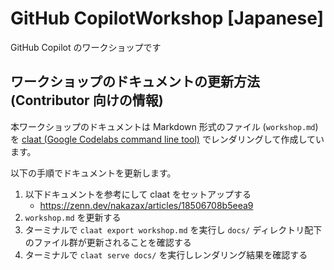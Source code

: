 # GitHub CopilotWorkshop [Japanese]

GitHub Copilot のワークショップです

## ワークショップのドキュメントの更新方法 (Contributor 向けの情報)

本ワークショップのドキュメントは Markdown 形式のファイル (`workshop.md`) を [claat (Google Codelabs command line tool)](https://github.com/googlecodelabs/tools/tree/main/claat) でレンダリングして作成しています。

以下の手順でドキュメントを更新します。

1. 以下ドキュメントを参考にして claat をセットアップする
    - https://zenn.dev/nakazax/articles/18506708b5eea9
2. `workshop.md` を更新する
3. ターミナルで `claat export workshop.md` を実行し `docs/` ディレクトリ配下のファイル群が更新されることを確認する
4. ターミナルで `claat serve docs/` を実行しレンダリング結果を確認する
